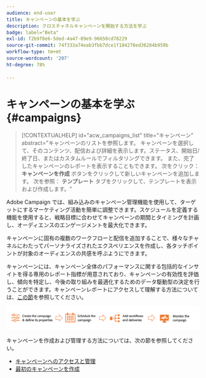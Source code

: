 ```yaml
---
audience: end-user
title: キャンペーンの基本を学ぶ
description: クロスチャネルキャンペーンを開始する方法を学ぶ
badge: label="Beta"
exl-id: f2b9f8e6-5ded-4a47-89e9-96650cd78229
source-git-commit: 74f333a74eab3fbb7dce1f184270ed36284b959b
workflow-type: tm+mt
source-wordcount: '207'
ht-degree: 78%

---
```



# キャンペーンの基本を学ぶ {#campaigns}

>[!CONTEXTUALHELP]
>id="acw_campaigns_list"
>title="キャンペーン"
>abstract="キャンペーンのリストを参照します。 キャンペーンを選択して、そのコンテンツ、配信および詳細を表示します。ステータス、開始日/終了日、またはカスタムルールでフィルタリングできます。 また、完了したキャンペーンのレポートを表示することもできます。 次をクリック： **キャンペーンを作成** ボタンをクリックして新しいキャンペーンを追加します。 次を参照： **テンプレート** タブをクリックして、テンプレートを表示および作成します。"


Adobe Campaign では、組み込みのキャンペーン管理機能を使用して、ターゲットにするマーケティング活動を簡単に調整できます。スケジュールを定義する機能を使用すると、戦略目標に合わせてキャンペーンの期間とタイミングを計画し、オーディエンスのエンゲージメントを最大化できます。

キャンペーンに固有の複数のワークフローと配信を追加することで、様々なチャネルにわたってパーソナライズされたエクスペリエンスを作成し、各タッチポイントが対象のオーディエンスの共感を呼ぶようにできます。

キャンペーンには、キャンペーン全体のパフォーマンスに関する包括的なインサイトを得る専用のレポート指標が用意されており、キャンペーンの有効性を評価し、傾向を特定し、今後の取り組みを最適化するためのデータ駆動型の決定を行うことができます。キャンペーンレポートにアクセスして理解する方法については、[この節](../reporting/campaign-reports.md)を参照してください。

![キャンペーンフロー](assets/campaign-flow.png)

キャンペーンを作成および管理する方法については、次の節を参照してください。

* [キャンペーンへのアクセスと管理](manage-campaigns.md)
* [最初のキャンペーンを作成](create-campaigns.md)



<!--
Use Adobe Campaign to create cross-channel campaigns. With its marketing campaign orchestration capabilities, you can manage and centralize customer data, design customer communications and campaigns, and create personalized experiences across different channels. In this version, email, push and SMS channels are available.

Design and execute high-volume email campaigns to deliver personalized messages, for all platforms and screen sizes. 
Measure the effectiveness of your deliveries with detailed reports including the counts of opens, clicks, forwards, and more. With Adobe Campaign segmentation capabilities, you can run queries against a high-volume database, and easily define dynamic marketing segments which perfectly target your campaigns.
-->

<!--
Get Started with campaigns
Adobe Campaign offers a set of solutions that help you personalize and deliver campaigns across all of your online and offline channels. You can create, configure, execute and analyze marketing campaigns. All marketing campaigns can be managed from a unified control center. Discover how to browse and create marketing campaigns in this section.

Campaigns include actions (deliveries) and processes (importing or extracting files), as well as resources (marketing documents, delivery outlines). They are used in marketing campaigns. Campaigns are part of a program, and programs are included in a campaign plan.
-->
